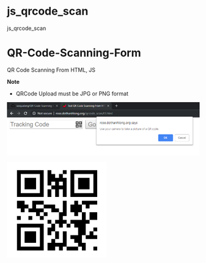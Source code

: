 # js_qrcode_scan
js_qrcode_scan

# QR-Code-Scanning-Form
QR Code Scanning From HTML, JS

**Note**
* QRCode Upload must be JPG or PNG format

![QR Code Scanning From HTML, JS](h1.PNG)

![QR Code](qrcode_ex.jpg)
